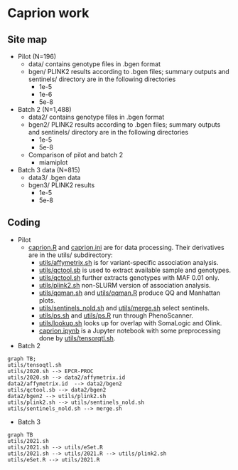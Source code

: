 # Caprion work

## Site map

* Pilot (N=196)
    - data/ contains genotype files in .bgen format
    - bgen/ PLINK2 results according to .bgen files; summary outputs and sentinels/ directory are in the following directories
         * 1e-5
         * 1e-6
         * 5e-8
* Batch 2 (N=1,488)
    - data2/ contains genotype files in .bgen format
    - bgen2/ PLINK2 results according to .bgen files; summary outputs and sentinels/ directory are in the following directories
         * 1e-5
         * 5e-8
    - Comparison of pilot and batch 2
         * miamiplot
* Batch 3 data (N=815)
    - data3/ .bgen data
    - bgen3/ PLINK2 results
         * 1e-5
         * 5e-8

## Coding

* Pilot
    - [caprion.R](caprion.R) and [caprion.ini](caprion.ini) are for data processing. Their derivatives are in the utils/ subdirectory:
         * [utils/affymetrix.sh](utils/affymetrix.sh) is for variant-specific association analysis.
         * [utils/qctool.sb](utils/qctool.sb) is used to extract available sample and genotypes.
         * [utils/qctool.sh](utils/qctool.sh) further extracts genotypes with MAF 0.01 only.
         * [utils/plink2.sh](utils/plink2.sh) non-SLURM version of association analysis.
         * [utils/qqman.sh](utils/qqman.sh) and [utils/qqman.R](utils/qqman.R) produce QQ and Manhattan plots.
         * [utils/sentinels_nold.sh](utils/sentinels_nold.sh) and [utils/merge.sh](utils/merge.sh) select sentinels.
         * [utils/ps.sh](utils/ps.sh) and [utils/ps.R](utils/ps.R) run through PhenoScanner.
         * [utils/lookup.sh](utils/lookup.sh) looks up for overlap with SomaLogic and Olink.
         * [caprion.ipynb](caprion.ipynb) is a Jupyter notebook with some preprocessing done by [utils/tensorqtl.sh](utils/tensorqtl.sh).
* Batch 2
```mermaid
graph TB;
utils/tensoqtl.sh
utils/2020.sh --> EPCR-PROC
utils/2020.sh --> data2/affymetrix.id
data2/affymetrix.id  --> data2/bgen2
utils/qctool.sb --> data2/bgen2
data2/bgen2 --> utils/plink2.sh
utils/plink2.sh --> utils/sentinels_nold.sh
utils/sentinels_nold.sh --> merge.sh
```
* Batch 3
```mermaid
graph TB
utils/2021.sh
utils/2021.sh --> utils/eSet.R
utils/2021.sh --> utils/2021.R --> utils/plink2.sh
utils/eSet.R --> utils/2021.R
```
